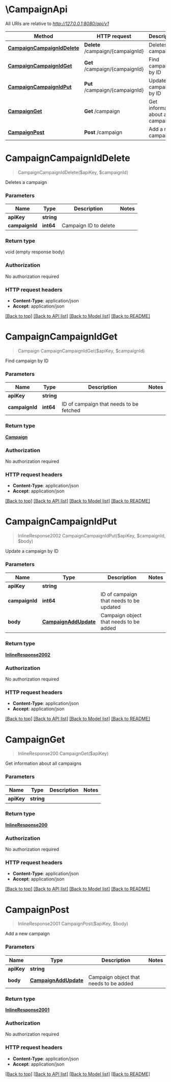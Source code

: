 # \CampaignApi

All URIs are relative to *http://127.0.0.1:8080/api/v1*

Method | HTTP request | Description
------------- | ------------- | -------------
[**CampaignCampaignIdDelete**](CampaignApi.md#CampaignCampaignIdDelete) | **Delete** /campaign/{campaignId} | Deletes a campaign
[**CampaignCampaignIdGet**](CampaignApi.md#CampaignCampaignIdGet) | **Get** /campaign/{campaignId} | Find campaign by ID
[**CampaignCampaignIdPut**](CampaignApi.md#CampaignCampaignIdPut) | **Put** /campaign/{campaignId} | Update a campaign by ID
[**CampaignGet**](CampaignApi.md#CampaignGet) | **Get** /campaign | Get information about all campaigns
[**CampaignPost**](CampaignApi.md#CampaignPost) | **Post** /campaign | Add a new campaign


# **CampaignCampaignIdDelete**
> CampaignCampaignIdDelete($apiKey, $campaignId)

Deletes a campaign




### Parameters

Name | Type | Description  | Notes
------------- | ------------- | ------------- | -------------
 **apiKey** | **string**|  | 
 **campaignId** | **int64**| Campaign ID to delete | 

### Return type

void (empty response body)

### Authorization

No authorization required

### HTTP request headers

 - **Content-Type**: application/json
 - **Accept**: application/json

[[Back to top]](#) [[Back to API list]](../README.md#documentation-for-api-endpoints) [[Back to Model list]](../README.md#documentation-for-models) [[Back to README]](../README.md)

# **CampaignCampaignIdGet**
> Campaign CampaignCampaignIdGet($apiKey, $campaignId)

Find campaign by ID




### Parameters

Name | Type | Description  | Notes
------------- | ------------- | ------------- | -------------
 **apiKey** | **string**|  | 
 **campaignId** | **int64**| ID of campaign that needs to be fetched | 

### Return type

[**Campaign**](Campaign.md)

### Authorization

No authorization required

### HTTP request headers

 - **Content-Type**: application/json
 - **Accept**: application/json

[[Back to top]](#) [[Back to API list]](../README.md#documentation-for-api-endpoints) [[Back to Model list]](../README.md#documentation-for-models) [[Back to README]](../README.md)

# **CampaignCampaignIdPut**
> InlineResponse2002 CampaignCampaignIdPut($apiKey, $campaignId, $body)

Update a campaign by ID




### Parameters

Name | Type | Description  | Notes
------------- | ------------- | ------------- | -------------
 **apiKey** | **string**|  | 
 **campaignId** | **int64**| ID of campaign that needs to be updated | 
 **body** | [**CampaignAddUpdate**](CampaignAddUpdate.md)| Campaign object that needs to be added | 

### Return type

[**InlineResponse2002**](inline_response_200_2.md)

### Authorization

No authorization required

### HTTP request headers

 - **Content-Type**: application/json
 - **Accept**: application/json

[[Back to top]](#) [[Back to API list]](../README.md#documentation-for-api-endpoints) [[Back to Model list]](../README.md#documentation-for-models) [[Back to README]](../README.md)

# **CampaignGet**
> InlineResponse200 CampaignGet($apiKey)

Get information about all campaigns




### Parameters

Name | Type | Description  | Notes
------------- | ------------- | ------------- | -------------
 **apiKey** | **string**|  | 

### Return type

[**InlineResponse200**](inline_response_200.md)

### Authorization

No authorization required

### HTTP request headers

 - **Content-Type**: application/json
 - **Accept**: application/json

[[Back to top]](#) [[Back to API list]](../README.md#documentation-for-api-endpoints) [[Back to Model list]](../README.md#documentation-for-models) [[Back to README]](../README.md)

# **CampaignPost**
> InlineResponse2001 CampaignPost($apiKey, $body)

Add a new campaign




### Parameters

Name | Type | Description  | Notes
------------- | ------------- | ------------- | -------------
 **apiKey** | **string**|  | 
 **body** | [**CampaignAddUpdate**](CampaignAddUpdate.md)| Campaign object that needs to be added | 

### Return type

[**InlineResponse2001**](inline_response_200_1.md)

### Authorization

No authorization required

### HTTP request headers

 - **Content-Type**: application/json
 - **Accept**: application/json

[[Back to top]](#) [[Back to API list]](../README.md#documentation-for-api-endpoints) [[Back to Model list]](../README.md#documentation-for-models) [[Back to README]](../README.md)

